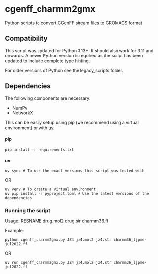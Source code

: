# cgenff_charmm2gmx

Python scripts to convert CGenFF stream files to GROMACS format

## Compatibility

This script was updated for Python 3.13+. It should also work for 3.11 and onwards. A newer Python version is required as the script has been updated to include complete type hinting.

For older versions of Python see the legacy_scripts folder.

## Dependencies

The following components are necessary:

* NumPy
* NetworkX

This can be easily setup using pip (we recommend using a virtual environment) or with [uv](https://docs.astral.sh/uv/).

#### pip

    pip install -r requirements.txt

#### uv

    uv sync # To use the exact versions this script was tested with

OR

    uv venv # To create a virtual environment
    uv pip install -r pyproject.toml # Use the latest versions of the dependencies

### Running the script

Usage: RESNAME drug.mol2 drug.str charmm36.ff

Example:

    python cgenff_charmm2gmx.py JZ4 jz4.mol2 jz4.str charmm36_ljpme-jul2022.ff

OR

    uv run cgenff_charmm2gmx.py JZ4 jz4.mol2 jz4.str charmm36_ljpme-jul2022.ff
